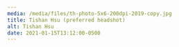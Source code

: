 ```yaml
---
media: /media/files/th-photo-5x6-200dpi-2019-copy.jpg
title: Tishan Hsu (preferred headshot)
alt: Tishan Hsu
date: 2021-01-15T13:12:00-0500
---
```

